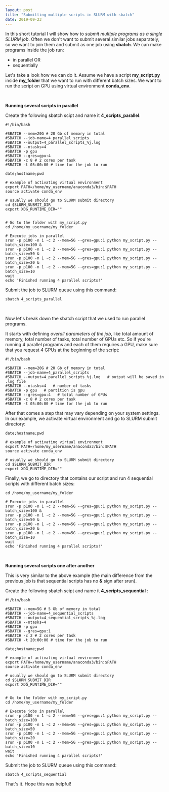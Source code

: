 ```yaml
---
layout: post
title: "Submitting multiple scripts in SLURM with sbatch"
date: 2019-09-23
---
```


In this short tutorial I will show how to *submit multiple programs as a single SLURM job*. Often we don't want to submit several similar jobs separately, so we want to join them and submit as one job using **sbatch**. We can make programs inside the job run:
* in parallel
OR
* sequentially

Let's take a look how we can do it. Assume we have a script **my_script.py** inside **my_folder** that we want to run with different batch sizes. We want to run the script on GPU using virtual environment **conda_env**.


<br/>

<span id="highlight">**Running several scripts in parallel**</span>

Create the following sbatch scipt and name it **4_scripts_parallel**:

```shell
#!/bin/bash

#SBATCH --mem=20G # 20 Gb of memory in total
#SBATCH --job-name=4_parallel_scripts
#SBATCH --output=4_parallel_scripts_%j.log
#SBATCH --ntasks=4
#SBATCH -p gpu
#SBATCH --gres=gpu:4
#SBATCH -c 8 # 2 cores per task
#SBATCH -t 05:00:00 # time for the job to run

date;hostname;pwd

# example of activating virtual environment
export PATH=/home/my_username/anaconda3/bin:$PATH
source activate conda_env

# usually we should go to SLURM submit directory
cd $SLURM_SUBMIT_DIR
export XDG_RUNTIME_DIR=""


# Go to the folder with my_script.py
cd /home/my_username/my_folder

# Execute jobs in parallel
srun -p p100 -n 1 -c 2 --mem=5G --gres=gpu:1 python my_script.py --batch_size=100 &
srun -p p100 -n 1 -c 2 --mem=5G --gres=gpu:1 python my_script.py --batch_size=50 &
srun -p p100 -n 1 -c 2 --mem=5G --gres=gpu:1 python my_script.py --batch_size=20 &
srun -p p100 -n 1 -c 2 --mem=5G --gres=gpu:1 python my_script.py --batch_size=10
wait
echo 'Finished running 4 parallel scripts!'
```

Submit the job to SLURM queue using this command:

```shell
sbatch 4_scripts_parallel
```

<br/>

<span class='underline_magical'>Now let's break down the sbatch script that we used to run parallel programs</span>.

It starts with defining *overall parameters of the job*, like total amount of memory, total number of tasks, total number of GPUs etc. So if you're running 4 parallel programs and each of them requires a GPU, make sure that you request 4 GPUs at the beginning of the script:

```shell
#!/bin/bash

#SBATCH --mem=20G # 20 Gb of memory in total
#SBATCH --job-name=4_parallel_scripts
#SBATCH --output=4_parallel_scripts_%j.log   # output will be saved in .log file
#SBATCH --ntasks=4   # number of tasks
#SBATCH -p gpu   # partition is gpu
#SBATCH --gres=gpu:4   # total number of GPUs
#SBATCH -c 8 # 2 cores per task
#SBATCH -t 05:00:00 # time for the job to run
```

After that comes a step that may vary depending on your system settings. In our example, we activate virtual environment and go to SLURM submit directory:

```shell  
date;hostname;pwd

# example of activating virtual environment
export PATH=/home/my_username/anaconda3/bin:$PATH
source activate conda_env

# usually we should go to SLURM submit directory
cd $SLURM_SUBMIT_DIR
export XDG_RUNTIME_DIR=""
```

Finally, we go to directory that contains our script and run 4 sequential scripts with different batch sizes:

```shell  
cd /home/my_username/my_folder

# Execute jobs in parallel
srun -p p100 -n 1 -c 2 --mem=5G --gres=gpu:1 python my_script.py --batch_size=100 &
srun -p p100 -n 1 -c 2 --mem=5G --gres=gpu:1 python my_script.py --batch_size=50 &
srun -p p100 -n 1 -c 2 --mem=5G --gres=gpu:1 python my_script.py --batch_size=20 &
srun -p p100 -n 1 -c 2 --mem=5G --gres=gpu:1 python my_script.py --batch_size=10
wait
echo 'Finished running 4 parallel scripts!'
```

<br/>

<span id="highlight">**Running several scripts one after another**</span>

This is very similar to the above example (the main difference from the previous job is that sequential scripts has no **&** sign after srun).

Create the following sbatch scipt and name it **4_scripts_sequential** :

```shell
#!/bin/bash

#SBATCH --mem=5G # 5 Gb of memory in total
#SBATCH --job-name=4_sequential_scripts
#SBATCH --output=4_sequential_scripts_%j.log
#SBATCH --ntasks=4
#SBATCH -p gpu
#SBATCH --gres=gpu:1
#SBATCH -c 2 # 2 cores per task
#SBATCH -t 20:00:00 # time for the job to run

date;hostname;pwd

# example of activating virtual environment
export PATH=/home/my_username/anaconda3/bin:$PATH
source activate conda_env

# usually we should go to SLURM submit directory
cd $SLURM_SUBMIT_DIR
export XDG_RUNTIME_DIR=""


# Go to the folder with my_script.py
cd /home/my_username/my_folder

# Execute jobs in parallel
srun -p p100 -n 1 -c 2 --mem=5G --gres=gpu:1 python my_script.py --batch_size=100
srun -p p100 -n 1 -c 2 --mem=5G --gres=gpu:1 python my_script.py --batch_size=50
srun -p p100 -n 1 -c 2 --mem=5G --gres=gpu:1 python my_script.py --batch_size=20
srun -p p100 -n 1 -c 2 --mem=5G --gres=gpu:1 python my_script.py --batch_size=10
wait
echo 'Finished running 4 parallel scripts!'
```

Submit the job to SLURM queue using this command:

```shell
sbatch 4_scripts_sequential
```

That's it. Hope this was helpful!
